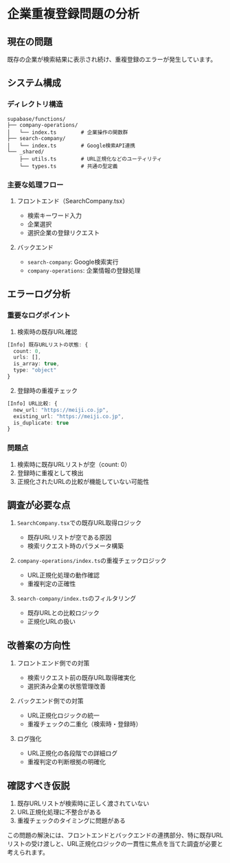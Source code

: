 # 企業重複登録問題の分析

## 現在の問題

既存の企業が検索結果に表示され続け、重複登録のエラーが発生しています。

## システム構成

### ディレクトリ構造
```
supabase/functions/
├── company-operations/
│   └── index.ts        # 企業操作の関数群
├── search-company/
│   └── index.ts        # Google検索API連携
└── _shared/
    ├── utils.ts        # URL正規化などのユーティリティ
    └── types.ts        # 共通の型定義
```

### 主要な処理フロー

1. フロントエンド（SearchCompany.tsx）
   - 検索キーワード入力
   - 企業選択
   - 選択企業の登録リクエスト

2. バックエンド
   - `search-company`: Google検索実行
   - `company-operations`: 企業情報の登録処理

## エラーログ分析

### 重要なログポイント

1. 検索時の既存URL確認
```typescript
[Info] 既存URLリストの状態: { 
  count: 0, 
  urls: [], 
  is_array: true, 
  type: "object" 
}
```

2. 登録時の重複チェック
```typescript
[Info] URL比較: {
  new_url: "https://meiji.co.jp",
  existing_url: "https://meiji.co.jp",
  is_duplicate: true
}
```

### 問題点

1. 検索時に既存URLリストが空（count: 0）
2. 登録時に重複として検出
3. 正規化されたURLの比較が機能していない可能性

## 調査が必要な点

1. `SearchCompany.tsx`での既存URL取得ロジック
   - 既存URLリストが空である原因
   - 検索リクエスト時のパラメータ構築

2. `company-operations/index.ts`の重複チェックロジック
   - URL正規化処理の動作確認
   - 重複判定の正確性

3. `search-company/index.ts`のフィルタリング
   - 既存URLとの比較ロジック
   - 正規化URLの扱い

## 改善案の方向性

1. フロントエンド側での対策
   - 検索リクエスト前の既存URL取得確実化
   - 選択済み企業の状態管理改善

2. バックエンド側での対策
   - URL正規化ロジックの統一
   - 重複チェックの二重化（検索時・登録時）

3. ログ強化
   - URL正規化の各段階での詳細ログ
   - 重複判定の判断根拠の明確化

## 確認すべき仮説

1. 既存URLリストが検索時に正しく渡されていない
2. URL正規化処理に不整合がある
3. 重複チェックのタイミングに問題がある

この問題の解決には、フロントエンドとバックエンドの連携部分、特に既存URLリストの受け渡しと、URL正規化ロジックの一貫性に焦点を当てた調査が必要と考えられます。 